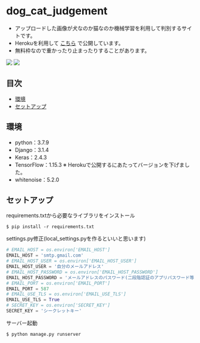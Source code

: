# dog_cat_judgement
* アップロードした画像が犬なのか猫なのか機械学習を利用して判別するサイトです。
* Herokuを利用して [こちら](https://dogcatjudgement.herokuapp.com/) で公開しています。
* 無料枠なので重かったり止まったりすることがあります。

![](https://user-images.githubusercontent.com/58591437/126023278-162d3124-f4b4-463c-83b8-5ad175977348.png)
![](https://user-images.githubusercontent.com/58591437/126023291-b9b457ca-db77-4c9b-8314-18d9ece74aaa.png)

## 目次
 - [環境](#環境)
 - [セットアップ](#セットアップ)

## 環境
* python：3.7.9
* Django：3.1.4
* Keras：2.4.3
* TensorFlow：1.15.3 ※ Herokuで公開するにあたってバージョンを下げました。
* whitenoise：5.2.0

## セットアップ
requirements.txtから必要なライブラリをインストール
```
$ pip install -r requirements.txt
```
settings.py修正(local_settings.pyを作るといいと思います)
```python
# EMAIL_HOST = os.environ['EMAIL_HOST']
EMAIL_HOST = 'smtp.gmail.com'
# EMAIL_HOST_USER = os.environ['EMAIL_HOST_USER']
EMAIL_HOST_USER = '自分のメールアドレス'
# EMAIL_HOST_PASSWORD = os.environ['EMAIL_HOST_PASSWORD']
EMAIL_HOST_PASSWORD = 'メールアドレスのパスワード(二段階認証のアプリパスワード等)'
# EMAIL_PORT = os.environ['EMAIL_PORT']
EMAIL_PORT = 587
# EMAIL_USE_TLS = os.environ['EMAIL_USE_TLS']
EMAIL_USE_TLS = True
# SECRET_KEY = os.environ['SECRET_KEY']
SECRET_KEY = 'シークレットキー'
```
サーバー起動
```
$ python manage.py runserver
```

